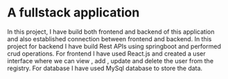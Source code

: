 # A fullstack application
In this project, I have build both frontend and backend of this application and also established connection between frontend and backend. In this project for backend I have build Rest APIs using springboot and performed crud operations. For frontend I have used React.js and created a user interface where we can view , add , update and delete the user from the registry. For database I have used MySql database to store the data.
